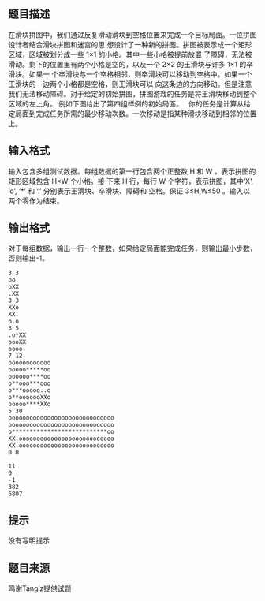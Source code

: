 


## 题目描述
在滑块拼图中，我们通过反复滑动滑块到空格位置来完成一个目标局面。一位拼图设计者结合滑块拼图和迷宫的思
想设计了一种新的拼图。拼图被表示成一个矩形区域，区域被划分成一些 1×1 的小格。其中一些小格被提前放置
了障碍，无法被滑动。剩下的位置里有两个小格是空的，以及一个 2×2 的王滑块与许多 1×1 的卒滑块。如果一
个卒滑块与一个空格相邻，则卒滑块可以移动到空格中。如果一个王滑块的一边两个小格都是空格，则王滑块可以
向这条边的方向移动。但是注意我们无法移动障碍。对于给定的初始拼图，拼图游戏的任务是将王滑块移动到整个
区域的左上角。
例如下图给出了第四组样例的初始局面。
 
你的任务是计算从给定局面到完成任务所需的最少移动次数。一次移动是指某种滑块移动到相邻的位置上。
## 输入格式
输入包含多组测试数据。每组数据的第一行包含两个正整数 H 和 W ，表示拼图的矩形区域包含 H×W 个小格。接
下来 H 行，每行 W 个字符，表示拼图，其中‘X’, ‘o’, ‘*’ 和 ‘.’ 分别表示王滑块、卒滑块、障碍和
空格。保证 3≤H,W≤50 。输入以两个零作为结束。
## 输出格式
对于每组数据，输出一行一个整数，如果给定局面能完成任务，则输出最小步数，否则输出-1。

```input1
3 3
oo.
oXX
.XX
3 3
XXo
XX.
o.o
3 5
.o*XX
oooXX
oooo.
7 12
oooooooooooo
ooooo*****oo
oooooo****oo
o**ooo***ooo
o***ooooo..o
o**ooooooXXo
ooooo****XXo
5 30
oooooooooooooooooooooooooooooo
oooooooooooooooooooooooooooooo
o***************************oo
XX.ooooooooooooooooooooooooooo
XX.ooooooooooooooooooooooooooo
0 0 

```
```output1
11
0
-1
382
6807
```

## 提示
没有写明提示
## 题目来源
鸣谢Tangjz提供试题


